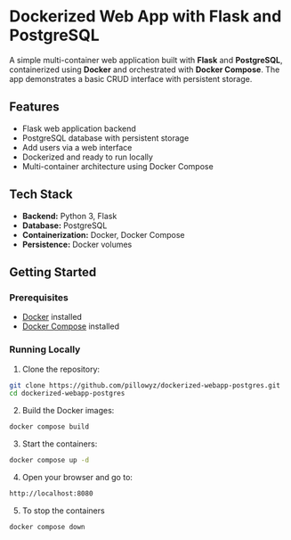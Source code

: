 # Dockerized Web App with Flask and PostgreSQL

A simple multi-container web application built with **Flask** and **PostgreSQL**, containerized using **Docker** and orchestrated with **Docker Compose**. The app demonstrates a basic CRUD interface with persistent storage.

## Features

- Flask web application backend
- PostgreSQL database with persistent storage
- Add users via a web interface
- Dockerized and ready to run locally
- Multi-container architecture using Docker Compose

## Tech Stack

- **Backend:** Python 3, Flask  
- **Database:** PostgreSQL  
- **Containerization:** Docker, Docker Compose  
- **Persistence:** Docker volumes

## Getting Started

### Prerequisites

- [Docker](https://www.docker.com/get-started) installed
- [Docker Compose](https://docs.docker.com/compose/install/) installed

### Running Locally

1. Clone the repository:

```bash
git clone https://github.com/pillowyz/dockerized-webapp-postgres.git
cd dockerized-webapp-postgres
```
2. Build the Docker images:

```bash
docker compose build
```
3. Start the containers:

```bash
docker compose up -d
```

4. Open your browser and go to:
```bash
http://localhost:8080
```

5. To stop the containers
```bash
docker compose down
```
